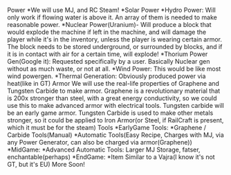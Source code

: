 Power *We will use MJ, and RC Steam!
*Solar Power
*Hydro Power: Will only work if flowing water is above it. An array of them is needed to make reasonable power.
*Nuclear Power(Uranium)- Will produce a block that would explode the machine if left in the machine, and will damage the player while it's in the inventory, unless the player is wearing certain armor. The block needs to be stored underground, or surrounded by blocks, and if it is in contact with air for a certain time, will explode!
*Thorium Power Gen(Google it): Requested specifically by a user. Basically Nuclear gen without as much waste, or not at all.
*Wind Power: This would be like most wind powergen.
*Thermal Generation: Obviously produced power via heat(like in GT)
Armor We will use the real-life properties of Graphene and Tungsten Carbide to make armor. Graphene is a revolutionary material that is 200x stronger than steel, with a great energy conductivity, so we could use this to make advanced armor with electrical tools.
Tungsten carbide will be an early game armor. Tungsten Carbide is used to make other metals stronger, so it could be applied to Iron Armor(or Steel, if RailCraft is present, which it must be for the steam)
Tools *EarlyGame Tools: *Graphene / Carbide Tools(Manual) *Automatic Tools(Easy Recipe, Charges with MJ, via any Power Generator, can also be charged via armor(Graphene))
*MidGame: *Advanced Automatic Tools: Larger MJ Storage, fatser, enchantable(perhaps)
*EndGame: *Item Similar to a Vajra(I know it's not GT, but it's EU)
More Soon!
